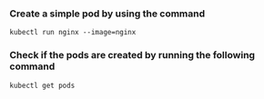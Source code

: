 <h3>Create a simple pod by using the command</h3>
<code>kubectl run nginx --image=nginx</code>

<h3>Check if the pods are created by running the following command</h3>
<code>kubectl get pods</code>
